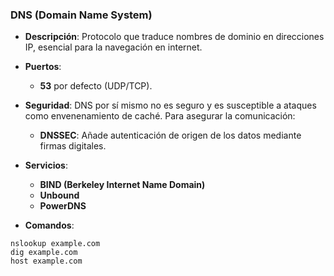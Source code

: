 ### **DNS (Domain Name System)**

- **Descripción**: Protocolo que traduce nombres de dominio en direcciones IP, esencial para la navegación en internet.
    
- **Puertos**:
    - **53** por defecto (UDP/TCP).
    
- **Seguridad**: DNS por sí mismo no es seguro y es susceptible a ataques como envenenamiento de caché. Para asegurar la comunicación:
    - **DNSSEC**: Añade autenticación de origen de los datos mediante firmas digitales.

- **Servicios**:
    - **BIND (Berkeley Internet Name Domain)**
    - **Unbound**
    - **PowerDNS**
    
- **Comandos**:
```
nslookup example.com
dig example.com
host example.com
```